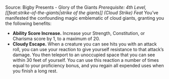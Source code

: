 Source: Bigby Presents - Glory of the Giants
*Prerequisite: 4th Level, [[feat:strike-of-the-giants|strike of the giants]] (Cloud Strike) Feat*
You’ve manifested the confounding magic emblematic of cloud giants, granting you the following benefits:
* **Ability Score Increase.** Increase your Strength, Constitution, or Charisma score by 1, to a maximum of 20.
* **Cloudy Escape.** When a creature you can see hits you with an attack roll, you can use your reaction to give yourself resistance to that attack’s damage. You then teleport to an unoccupied space that you can see within 30 feet of yourself. You can use this reaction a number of times equal to your proficiency bonus, and you regain all expended uses when you finish a long rest.